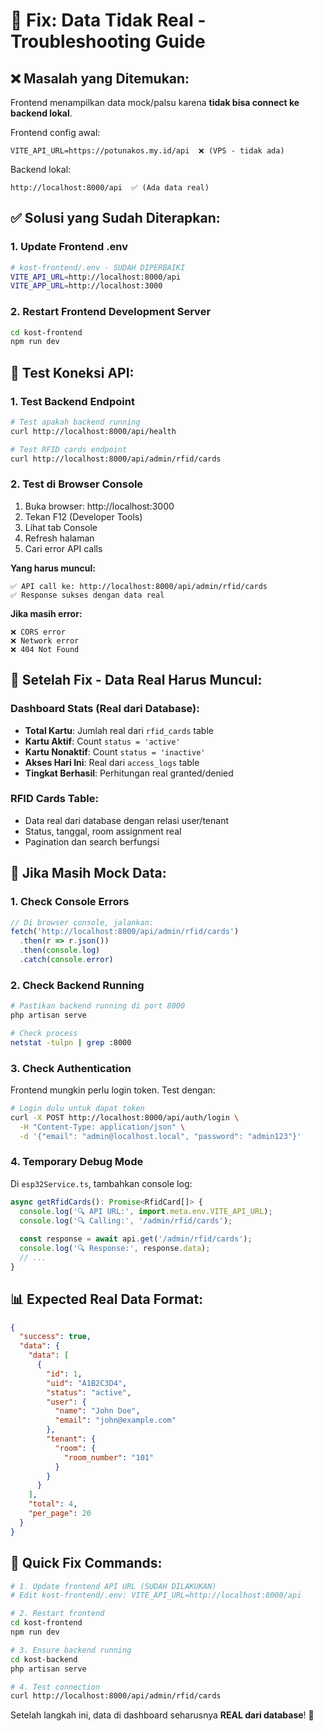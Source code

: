 # 🔧 Fix: Data Tidak Real - Troubleshooting Guide

## ❌ **Masalah yang Ditemukan:**
Frontend menampilkan data mock/palsu karena **tidak bisa connect ke backend lokal**.

Frontend config awal:
```
VITE_API_URL=https://potunakos.my.id/api  ❌ (VPS - tidak ada)
```

Backend lokal:
```
http://localhost:8000/api  ✅ (Ada data real)
```

## ✅ **Solusi yang Sudah Diterapkan:**

### 1. **Update Frontend .env**
```bash
# kost-frontend/.env - SUDAH DIPERBAIKI
VITE_API_URL=http://localhost:8000/api
VITE_APP_URL=http://localhost:3000
```

### 2. **Restart Frontend Development Server**
```bash
cd kost-frontend
npm run dev
```

## 🧪 **Test Koneksi API:**

### **1. Test Backend Endpoint**
```bash
# Test apakah backend running
curl http://localhost:8000/api/health

# Test RFID cards endpoint  
curl http://localhost:8000/api/admin/rfid/cards
```

### **2. Test di Browser Console**
1. Buka browser: http://localhost:3000
2. Tekan F12 (Developer Tools)
3. Lihat tab Console
4. Refresh halaman
5. Cari error API calls

**Yang harus muncul:**
```
✅ API call ke: http://localhost:8000/api/admin/rfid/cards
✅ Response sukses dengan data real
```

**Jika masih error:**
```
❌ CORS error
❌ Network error  
❌ 404 Not Found
```

## 🚀 **Setelah Fix - Data Real Harus Muncul:**

### **Dashboard Stats (Real dari Database):**
- **Total Kartu**: Jumlah real dari `rfid_cards` table
- **Kartu Aktif**: Count `status = 'active'`  
- **Kartu Nonaktif**: Count `status = 'inactive'`
- **Akses Hari Ini**: Real dari `access_logs` table
- **Tingkat Berhasil**: Perhitungan real granted/denied

### **RFID Cards Table:**
- Data real dari database dengan relasi user/tenant
- Status, tanggal, room assignment real
- Pagination dan search berfungsi

## 🔧 **Jika Masih Mock Data:**

### **1. Check Console Errors**
```javascript
// Di browser console, jalankan:
fetch('http://localhost:8000/api/admin/rfid/cards')
  .then(r => r.json())  
  .then(console.log)
  .catch(console.error)
```

### **2. Check Backend Running**
```bash
# Pastikan backend running di port 8000
php artisan serve

# Check process
netstat -tulpn | grep :8000
```

### **3. Check Authentication**
Frontend mungkin perlu login token. Test dengan:
```bash
# Login dulu untuk dapat token
curl -X POST http://localhost:8000/api/auth/login \
  -H "Content-Type: application/json" \
  -d '{"email": "admin@localhost.local", "password": "admin123"}'
```

### **4. Temporary Debug Mode**
Di `esp32Service.ts`, tambahkan console log:
```javascript
async getRfidCards(): Promise<RfidCard[]> {
  console.log('🔍 API URL:', import.meta.env.VITE_API_URL);
  console.log('🔍 Calling:', '/admin/rfid/cards');
  
  const response = await api.get('/admin/rfid/cards');
  console.log('🔍 Response:', response.data);
  // ...
}
```

## 📊 **Expected Real Data Format:**

```json
{
  "success": true,
  "data": {
    "data": [
      {
        "id": 1,
        "uid": "A1B2C3D4", 
        "status": "active",
        "user": {
          "name": "John Doe",
          "email": "john@example.com"
        },
        "tenant": {
          "room": {
            "room_number": "101"
          }
        }
      }
    ],
    "total": 4,
    "per_page": 20
  }
}
```

## 🎯 **Quick Fix Commands:**

```bash
# 1. Update frontend API URL (SUDAH DILAKUKAN)
# Edit kost-frontend/.env: VITE_API_URL=http://localhost:8000/api

# 2. Restart frontend
cd kost-frontend
npm run dev

# 3. Ensure backend running
cd kost-backend  
php artisan serve

# 4. Test connection
curl http://localhost:8000/api/admin/rfid/cards
```

Setelah langkah ini, data di dashboard seharusnya **REAL dari database**! 🎉